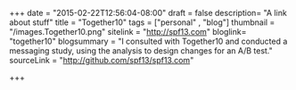 +++
date = "2015-02-22T12:56:04-08:00"
draft = false
description= "A link about stuff"
title = "Together10"
tags = ["personal" , "blog"]
thumbnail = "/images.Together10.png"
sitelink = "http://spf13.com"
bloglink= "together10"
blogsummary = "I consulted with Together10 and conducted a messaging study, using the analysis to design changes for an A/B test."
sourceLink = "http://github.com/spf13/spf13.com"

+++

